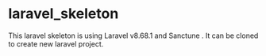 # laravel_skeleton
This laravel skeleton is using Laravel  v8.68.1  and Sanctune . It can be cloned to create new laravel project.
